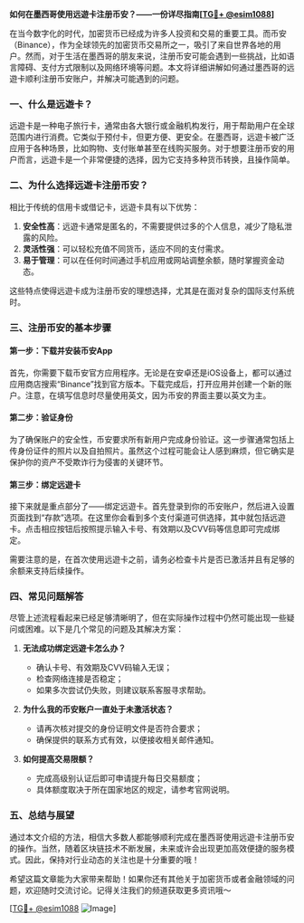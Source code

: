 **如何在墨西哥使用远遊卡注册币安？——一份详尽指南[[TG💪+ @esim1088](https://t.me/s/esim1088)]**

在当今数字化的时代，加密货币已经成为许多人投资和交易的重要工具。而币安（Binance），作为全球领先的加密货币交易所之一，吸引了来自世界各地的用户。然而，对于生活在墨西哥的朋友来说，注册币安可能会遇到一些挑战，比如语言障碍、支付方式限制以及网络环境等问题。本文将详细讲解如何通过墨西哥的远遊卡顺利注册币安账户，并解决可能遇到的问题。

### **一、什么是远遊卡？**

远遊卡是一种电子旅行卡，通常由各大银行或金融机构发行，用于帮助用户在全球范围内进行消费。它类似于预付卡，但更方便、更安全。在墨西哥，远遊卡被广泛应用于各种场景，比如购物、支付账单甚至在线购买服务。对于想要注册币安的用户而言，远遊卡是一个非常便捷的选择，因为它支持多种货币转换，且操作简单。

### **二、为什么选择远遊卡注册币安？**

相比于传统的信用卡或借记卡，远遊卡具有以下优势：

1. **安全性高**：远遊卡通常是匿名的，不需要提供过多的个人信息，减少了隐私泄露的风险。
2. **灵活性强**：可以轻松充值不同货币，适应不同的支付需求。
3. **易于管理**：可以在任何时间通过手机应用或网站调整余额，随时掌握资金动态。

这些特点使得远遊卡成为注册币安的理想选择，尤其是在面对复杂的国际支付系统时。

### **三、注册币安的基本步骤**

#### **第一步：下载并安装币安App**

首先，你需要下载币安官方应用程序。无论是在安卓还是iOS设备上，都可以通过应用商店搜索“Binance”找到官方版本。下载完成后，打开应用并创建一个新的账户。注意，在填写信息时尽量使用英文，因为币安的界面主要以英文为主。

#### **第二步：验证身份**

为了确保账户的安全性，币安要求所有新用户完成身份验证。这一步骤通常包括上传身份证件的照片以及自拍照片。虽然这个过程可能会让人感到麻烦，但它确实是保护你的资产不受欺诈行为侵害的关键环节。

#### **第三步：绑定远遊卡**

接下来就是重点部分了——绑定远遊卡。首先登录到你的币安账户，然后进入设置页面找到“存款”选项。在这里你会看到多个支付渠道可供选择，其中就包括远遊卡。点击相应按钮后按照提示输入卡号、有效期以及CVV码等信息即可完成绑定。

需要注意的是，在首次使用远遊卡之前，请务必检查卡片是否已激活并且有足够的余额来支持后续操作。

### **四、常见问题解答**

尽管上述流程看起来已经足够清晰明了，但在实际操作过程中仍然可能出现一些疑问或困难。以下是几个常见的问题及其解决方案：

1. **无法成功绑定远遊卡怎么办？**
   - 确认卡号、有效期及CVV码输入无误；
   - 检查网络连接是否稳定；
   - 如果多次尝试仍失败，则建议联系客服寻求帮助。

2. **为什么我的币安账户一直处于未激活状态？**
   - 请再次核对提交的身份证明文件是否符合要求；
   - 确保提供的联系方式有效，以便接收相关邮件通知。

3. **如何提高交易限额？**
   - 完成高级别认证后即可申请提升每日交易额度；
   - 具体额度取决于所在国家地区的规定，请参考官网说明。

### **五、总结与展望**

通过本文介绍的方法，相信大多数人都能够顺利完成在墨西哥使用远遊卡注册币安的操作。当然，随着区块链技术不断发展，未来或许会出现更加高效便捷的服务模式。因此，保持对行业动态的关注也是十分重要的哦！

希望这篇文章能为大家带来帮助！如果你还有其他关于加密货币或者金融领域的问题，欢迎随时交流讨论。记得关注我们的频道获取更多资讯哦～

[[TG💪+ @esim1088](https://t.me/s/esim1088) ![Image](https://i.postimg.cc/4NQfJmqS/Snipaste-2025-05-13-00-14-12.png)]